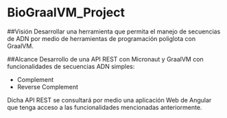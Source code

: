 # BioGraalVM_Project

##Visión
Desarrollar una herramienta que permita el manejo de secuencias de ADN por medio de herramientas de programación poliglota con GraalVM.

##Alcance
Desarrollo de una API REST con Micronaut y GraalVM con funcionalidades de secuencias ADN simples:
* Complement
* Reverse Complement

Dicha API REST se consultará por medio una aplicación Web de Angular que tenga acceso a las funcionalidades mencionadas anteriormente.
